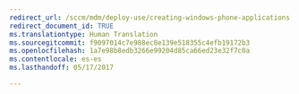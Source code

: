 ```yaml
---
redirect_url: /sccm/mdm/deploy-use/creating-windows-phone-applications
redirect_document_id: TRUE
ms.translationtype: Human Translation
ms.sourcegitcommit: f9097014c7e988ec8e139e518355c4efb19172b3
ms.openlocfilehash: 1a7e98b8edb3266e99204d85ca66ed23e32f7c0a
ms.contentlocale: es-es
ms.lasthandoff: 05/17/2017

---
```


